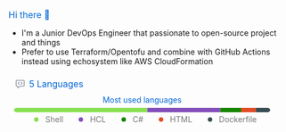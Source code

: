 ## Hi there 👋
- I'm a Junior DevOps Engineer that passionate to open-source project and things
- Prefer to use Terraform/Opentofu and combine with GitHub Actions instead using echosystem like AWS CloudFormation

<svg xmlns="http://www.w3.org/2000/svg" width="480" height="106" class="">
    <defs>
        <style/>
    </defs>
    <style>@keyframes animation-gauge{0%{stroke-dasharray:0 329}}@keyframes animation-rainbow{0%,to{color:#7f00ff;fill:#7f00ff}14%{color:#a933ff;fill:#a933ff}29%{color:#007fff;fill:#007fff}43%{color:#00ff7f;fill:#00ff7f}57%{color:#ff0;fill:#ff0}71%{color:#ff7f00;fill:#ff7f00}86%{color:red;fill:red}}svg{font-family:-apple-system,BlinkMacSystemFont,Segoe UI,Helvetica,Arial,sans-serif,Apple Color Emoji,Segoe UI Emoji;color:#777}h2,h3{margin:8px 0 2px;padding:0;color:#0366d6;font-weight:400}h2 svg,h3 svg{fill:currentColor}h2{font-size:16px}h3,svg{font-size:14px}section&gt;.field{margin-left:5px;margin-right:5px}.column,.field{display:flex;align-items:center}.field{margin-bottom:2px;white-space:nowrap}.field svg{margin:0 8px;fill:#959da5;flex-shrink:0}.column{flex-direction:column}.center{justify-content:center}.horizontal-wrap{flex-wrap:wrap}.no-wrap{white-space:nowrap}#metrics-end,.fill-width{width:100%}svg.bar{margin:4px 0}.field.language{margin:0 8px;flex-grow:0}:root{--color-calendar-graph-day-bg:#ebedf0;--color-calendar-graph-day-border:rgba(27,31,35,0.06);--color-calendar-graph-day-L1-bg:#9be9a8;--color-calendar-graph-day-L2-bg:#40c463;--color-calendar-graph-day-L3-bg:#30a14e;--color-calendar-graph-day-L4-bg:#216e39;--color-calendar-halloween-graph-day-L1-bg:#ffee4a;--color-calendar-halloween-graph-day-L2-bg:#ffc501;--color-calendar-halloween-graph-day-L3-bg:#fe9600;--color-calendar-halloween-graph-day-L4-bg:#03001c;--color-calendar-winter-graph-day-L1-bg:#0a3069;--color-calendar-winter-graph-day-L2-bg:#0969da;--color-calendar-winter-graph-day-L3-bg:#54aeff;--color-calendar-winter-graph-day-L4-bg:#b6e3ff;--color-calendar-graph-day-L4-border:rgba(27,31,35,0.06);--color-calendar-graph-day-L3-border:rgba(27,31,35,0.06);--color-calendar-graph-day-L2-border:rgba(27,31,35,0.06);--color-calendar-graph-day-L1-border:rgba(27,31,35,0.06)}</style>
    <style/>
    <foreignObject x="0" y="0" width="100%" height="100%">
        <div xmlns="http://www.w3.org/1999/xhtml" xmlns:xlink="http://www.w3.org/1999/xlink" class="items-wrapper">
            <section>
                <h2 class="field">
                    <svg xmlns="http://www.w3.org/2000/svg" viewBox="0 0 16 16" width="16" height="16">
                        <path fill-rule="evenodd" d="M1.5 2.75a.25.25 0 01.25-.25h12.5a.25.25 0 01.25.25v8.5a.25.25 0 01-.25.25h-6.5a.75.75 0 00-.53.22L4.5 14.44v-2.19a.75.75 0 00-.75-.75h-2a.25.25 0 01-.25-.25v-8.5zM1.75 1A1.75 1.75 0 000 2.75v8.5C0 12.216.784 13 1.75 13H3v1.543a1.457 1.457 0 002.487 1.03L8.061 13h6.189A1.75 1.75 0 0016 11.25v-8.5A1.75 1.75 0 0014.25 1H1.75zm5.03 3.47a.75.75 0 010 1.06L5.31 7l1.47 1.47a.75.75 0 01-1.06 1.06l-2-2a.75.75 0 010-1.06l2-2a.75.75 0 011.06 0zm2.44 0a.75.75 0 000 1.06L10.69 7 9.22 8.47a.75.75 0 001.06 1.06l2-2a.75.75 0 000-1.06l-2-2a.75.75 0 00-1.06 0z"/>
                    </svg>
                    5 Languages
                </h2>
            </section>
            <section class="column">
                <h3 class="field">Most used languages</h3>
                <svg class="bar" xmlns="http://www.w3.org/2000/svg" width="460" height="8">
                    <mask id="languages-bar">
                        <rect x="0" y="0" width="460" height="8" fill="white" rx="5"/>
                    </mask>
                    <rect mask="url(#languages-bar)" x="0" y="0" width="0" height="8" fill="#d1d5da"/>
                    <rect mask="url(#languages-bar)" x="0" y="0" width="239.40093603744148" height="8" fill="#89e051"/>
                    <rect mask="url(#languages-bar)" x="239.40093603744148" y="0" width="130.98159126365053" height="8" fill="#844FBA"/>
                    <rect mask="url(#languages-bar)" x="370.382527301092" y="0" width="37.546333853354135" height="8" fill="#178600"/>
                    <rect mask="url(#languages-bar)" x="407.92886115444617" y="0" width="26.293915756630266" height="8" fill="#e34c26"/>
                    <rect mask="url(#languages-bar)" x="434.2227769110764" y="0" width="25.777223088923556" height="8" fill="#384d54"/>
                </svg>
                <div class="field center horizontal-wrap fill-width">
                    <div class="field center no-wrap language">
                        <svg xmlns="http://www.w3.org/2000/svg" viewBox="0 0 16 16" width="16" height="16">
                            <path fill="#89e051" fill-rule="evenodd" d="M8 4a4 4 0 100 8 4 4 0 000-8z"/>
                        </svg>
                        Shell
                    </div>
                    <div class="field center no-wrap language">
                        <svg xmlns="http://www.w3.org/2000/svg" viewBox="0 0 16 16" width="16" height="16">
                            <path fill="#844FBA" fill-rule="evenodd" d="M8 4a4 4 0 100 8 4 4 0 000-8z"/>
                        </svg>
                        HCL
                    </div>
                    <div class="field center no-wrap language">
                        <svg xmlns="http://www.w3.org/2000/svg" viewBox="0 0 16 16" width="16" height="16">
                            <path fill="#178600" fill-rule="evenodd" d="M8 4a4 4 0 100 8 4 4 0 000-8z"/>
                        </svg>
                        C#
                    </div>
                    <div class="field center no-wrap language">
                        <svg xmlns="http://www.w3.org/2000/svg" viewBox="0 0 16 16" width="16" height="16">
                            <path fill="#e34c26" fill-rule="evenodd" d="M8 4a4 4 0 100 8 4 4 0 000-8z"/>
                        </svg>
                        HTML
                    </div>
                    <div class="field center no-wrap language">
                        <svg xmlns="http://www.w3.org/2000/svg" viewBox="0 0 16 16" width="16" height="16">
                            <path fill="#384d54" fill-rule="evenodd" d="M8 4a4 4 0 100 8 4 4 0 000-8z"/>
                        </svg>
                        Dockerfile
                    </div>
                </div>
            </section>
        </div>
        <div xmlns="http://www.w3.org/1999/xhtml" id="metrics-end"></div>
    </foreignObject>
</svg>
